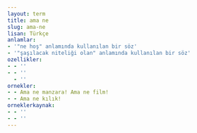 ```yaml
---
layout: term
title: ama ne
slug: ama-ne
lisan: Türkçe
anlamlar:
- '"ne hoş" anlamında kullanılan bir söz'
- '"şaşılacak niteliği olan" anlamında kullanılan bir söz'
ozellikler:
- - ''
- - ''
  - ''
ornekler:
- - Ama ne manzara! Ama ne film!
- - Ama ne kılık!
orneklerkaynak:
- - ''
- - ''
---
```

